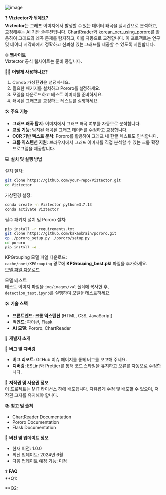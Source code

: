![image](https://github.com/user-attachments/assets/4a96a125-8cce-4935-98d8-d13e3caf73c0)


❓ **Viztector가 뭐예요?**  
**Viztector**는 그래프 이미지에서 발생할 수 있는 데이터 왜곡을 실시간으로 분석하고, 교정해주는 AI 기반 솔루션입니다. [ChartReader](https://github.com/zhiqic/ChartReader)와 [korean_ocr_using_pororo](https://github.com/black7375/korean_ocr_using_pororo)를 활용하여 그래프의 왜곡 문제를 탐지하고, 이를 자동으로 교정합니다. 이 프로젝트는 연구 및 데이터 시각화에서 정확하고 신뢰성 있는 그래프를 제공할 수 있도록 지원합니다.

🌐 **웹사이트**  
Viztector 공식 웹사이트는 준비 중입니다.

🙋‍♂️ **어떻게 사용하나요?**  
1. Conda 가상환경을 설정하세요.  
2. 필요한 패키지를 설치하고 Pororo를 설정하세요.  
3. 모델을 다운로드하고 테스트 이미지를 준비하세요.  
4. 왜곡된 그래프를 교정하는 테스트를 실행하세요.  

🛠 **주요 기능**  
- **그래프 왜곡 탐지**: 이미지에서 그래프 왜곡 여부를 자동으로 분석합니다.  
- **교정 기능**: 탐지된 왜곡된 그래프 데이터를 수정하고 교정합니다.  
- **OCR 기반 텍스트 분석**: Pororo를 활용하여 그래프 내 한글 텍스트도 인식합니다.  
- **크롬 익스텐션 지원**: 브라우저에서 그래프 이미지를 직접 분석할 수 있는 크롬 확장 프로그램을 제공합니다.  

💻 **설치 및 실행 방법**  

설치 절차:  
```bash
git clone https://github.com/your-repo/Viztector.git
cd Viztector
```

가상환경 설정:  
```bash
conda create -n Viztector python=3.7.13
conda activate Viztector
```

필수 패키지 설치 및 Pororo 설치:  
```bash
pip install -r requirements.txt
git clone https://github.com/kakaobrain/pororo.git
cp ./pororo_setup.py ./pororo/setup.py
cd pororo
pip install -e .
```

KPGrouping 모델 파일 다운로드:  
`cache/nnet/KPGrouping` 경로에 **KPGrouping_best.pkl** 파일을 추가하세요.  
[모델 파일 다운로드](https://drive.google.com/file/d/11Z6cNl-5dcpbuDq9N_ZrB7rPUoJvAH_u/view?usp=drive_link)

모델 테스트:  
테스트 이미지 파일을 `img/images/val` 폴더에 복사한 후,  
`detection_test.ipynb`를 실행하여 모델을 테스트하세요.


🛠 **기술 스택**  
- **프론트엔드**: **크롬 익스텐션** (HTML, CSS, JavaScript)  
- **백엔드**: 파이썬, Flask  
- **AI 모델**: Pororo, ChartReader  


📝 **개발자 소개**  


🐞 **버그 및 디버깅**  
- **버그 리포트**: GitHub 이슈 페이지를 통해 버그를 보고해 주세요.  
- **디버깅**: ESLint와 Prettier를 통해 코드 스타일을 유지하고 오류를 자동으로 수정합니다.

📄 **저작권 및 사용권 정보**  
이 프로젝트는 MIT 라이선스 하에 배포됩니다. 자유롭게 수정 및 배포할 수 있으며, 저작권 고지를 유지해야 합니다.

📚 **참고 및 출처**  
- ChartReader Documentation  
- Pororo Documentation  
- Flask Documentation  

🔄 **버전 및 업데이트 정보**  
- 현재 버전: 1.0.0  
- 최신 업데이트: 2024년 6월  
- 다음 업데이트 예정 기능: 미정

❓ **FAQ**  
**Q1:

**Q2:

